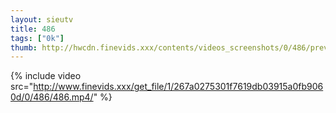 ```yaml
--- 
layout: sieutv
title: 486
tags: ["0k"]
thumb: http://hwcdn.finevids.xxx/contents/videos_screenshots/0/486/preview.mp4.jpg
---
```

{% include video src="http://www.finevids.xxx/get_file/1/267a0275301f7619db03915a0fb9060d/0/486/486.mp4/" %} 
